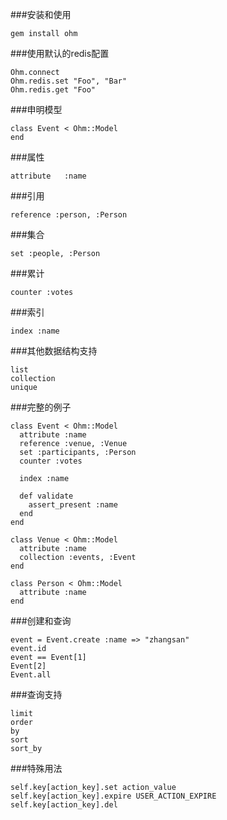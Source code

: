 ###安装和使用
```
gem install ohm
```

###使用默认的redis配置
```
Ohm.connect
Ohm.redis.set "Foo", "Bar"
Ohm.redis.get "Foo"
```

###申明模型
```
class Event < Ohm::Model
end
```

###属性
```
attribute	:name
```

###引用
```
reference :person, :Person
```

###集合
```
set :people, :Person
```

###累计
```
counter :votes
```

###索引
```
index :name
```

###其他数据结构支持
```
list
collection
unique
```

###完整的例子
```
class Event < Ohm::Model
  attribute :name
  reference :venue, :Venue
  set :participants, :Person
  counter :votes

  index :name

  def validate
    assert_present :name
  end
end

class Venue < Ohm::Model
  attribute :name
  collection :events, :Event
end

class Person < Ohm::Model
  attribute :name
end
```

###创建和查询
```
event = Event.create :name => "zhangsan"
event.id
event == Event[1]
Event[2]
Event.all
```

###查询支持
```
limit
order
by
sort
sort_by
```

###特殊用法
```
self.key[action_key].set action_value
self.key[action_key].expire USER_ACTION_EXPIRE
self.key[action_key].del
```